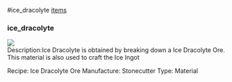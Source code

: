 #ice_dracolyte
<a href="/posts/wiki/items">items</a>
<div class="iteminfo">
<h3>ice_dracolyte</h3>
<img class="pixelimage" src="https://dragon-force-studio.com/images/EF_wiki/ice_dracolyte.png">

</div>
Description:Ice Dracolyte is obtained by breaking down a Ice Dracolyte Ore.  This material is also used to craft the Ice Ingot

Recipe: Ice Dracolyte Ore
Manufacture:  Stonecutter
Type: Material